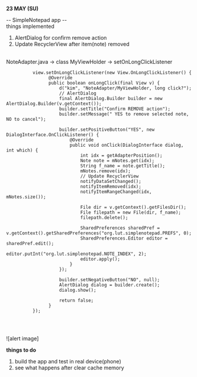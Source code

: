 **23 MAY (SU)**  

-- SimpleNotepad app --  
things implemented  
1. AlertDialog for confirm remove action  
2. Update RecyclerView after item(note) removed

<br>
NoteAdapter.java -> class MyViewHolder -> setOnLongClickListener  

```
          view.setOnLongClickListener(new View.OnLongClickListener() {
                @Override
                public boolean onLongClick(final View v) {
                    d("kim", "NoteAdapter/MyViewHolder, long click?");
                    // AlertDialog          
                    final AlertDialog.Builder builder = new AlertDialog.Builder(v.getContext());
                    builder.setTitle("Confirm REMOVE action");
                    builder.setMessage(" YES to remove selected note, NO to cancel");

                    builder.setPositiveButton("YES", new DialogInterface.OnClickListener() {
                        @Override
                        public void onClick(DialogInterface dialog, int which) {
                            int idx = getAdapterPosition();
                            Note note = mNotes.get(idx);
                            String f_name = note.getTitle();
                            mNotes.remove(idx);
                            // Update RecyclerView
                            notifyDataSetChanged();
                            notifyItemRemoved(idx);
                            notifyItemRangeChanged(idx, mNotes.size());

                            File dir = v.getContext().getFilesDir();
                            File filepath = new File(dir, f_name);
                            filepath.delete();

                            SharedPreferences sharedPref = v.getContext().getSharedPreferences("org.lut.simplenotepad.PREFS", 0);
                            SharedPreferences.Editor editor = sharedPref.edit();
                            editor.putInt("org.lut.simplenotepad.NOTE_INDEX", 2);
                            editor.apply();
                        }
                    });

                    builder.setNegativeButton("NO", null);
                    AlertDialog dialog = builder.create();
                    dialog.show();

                    return false;
                }
          });
         
```
<br>

![alert image]

**things to do**    
1. build the app and test in real device(phone)
2. see what happens after clear cache memory
